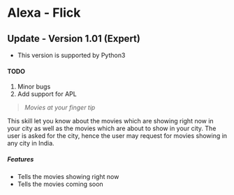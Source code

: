 # Alexa - Flick

## Update - Version 1.01 (Expert)
- This version is supported by Python3


#### TODO
1. Minor bugs 
2. Add support for APL

> *Movies at your finger tip*

This skill let you know about the movies which are showing right now in your city as well as the movies which are about to show in your city.
The user is asked for the city, hence the user may request for movies showing in any city in India.

##### Features
- Tells the movies showing right now
- Tells the movies coming soon